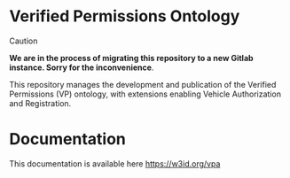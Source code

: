 # Verified Permissions Ontology
> [!CAUTION]  
> **We are in the process of migrating this repository to a new Gitlab instance. Sorry for the inconvenience**.
> 
This repository manages the development and publication of the Verified Permissions (VP) ontology, with extensions enabling Vehicle Authorization and Registration.

# Documentation

This documentation is available here https://w3id.org/vpa
